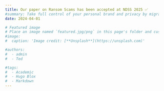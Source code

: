 ```yaml
---
title: Our paper on Ransom Scams has been accepted at NDSS 2025 ✅
#summary: Take full control of your personal brand and privacy by migrating away from the big tech platforms!
date: 2024-04-01

# Featured image
# Place an image named `featured.jpg/png` in this page's folder and customize its options here.
#image:
#  caption: 'Image credit: [**Unsplash**](https://unsplash.com)'

#authors:
#  - admin
#  - Ted

#tags:
#  - Academic
#  - Hugo Blox
#  - Markdown
---
```


